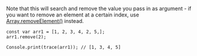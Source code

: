 Note that this will search and remove the value you pass in as argument - if you want to remove an element at a certain index, use [Array.removeElement()](/scripting/scripting-api/array#removeelement) instead.

```
const var arr1 = [1, 2, 3, 4, 2, 5,];
arr1.remove(2);

Console.print(trace(arr1)); // [1, 3, 4, 5]
```